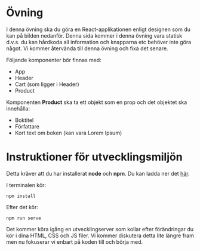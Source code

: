 # Övning

I denna övning ska du göra en React-applikationen enligt designen som du kan på bilden nedanför. 
Denna sida kommer i denna övning vara statisk d.v.s. du kan hårdkoda all information och knapparna etc behöver inte göra något.
 Vi kommer återvända till denna övning och fixa det senare.

Följande komponenter bör finnas med:
* App
* Header
* Cart (som ligger i Header)
* Product

Komponenten **Product** ska ta ett objekt som en prop och det objektet ska innehålla:
* Boktitel
* Författare
* Kort text om boken (kan vara Lorem Ipsum)

# Instruktioner för utvecklingsmiljön

Detta kräver att du har installerat **node** och **npm**. Du kan ladda ner det [här](https://nodejs.org/en/).

I terminalen kör:
```
npm install
````

Efter det kör:

```
npm run serve
````

Det kommer köra igång en utvecklingserver som kollar efter förändringar du kör i dina HTML, CSS och JS filer.
 Vi kommer diskutera detta lite längre fram men nu fokuserar vi enbart på koden till och börja med.